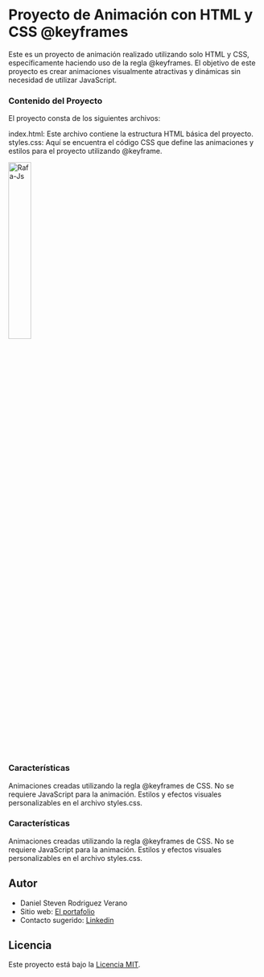 # Proyecto de Animación con HTML y CSS @keyframes

Este es un proyecto de animación realizado utilizando solo HTML y CSS, específicamente haciendo uso de la regla @keyframes. El objetivo de este proyecto es crear animaciones visualmente atractivas y dinámicas sin necesidad de utilizar JavaScript.

### Contenido del Proyecto
El proyecto consta de los siguientes archivos:

index.html: Este archivo contiene la estructura HTML básica del proyecto.
styles.css: Aquí se encuentra el código CSS que define las animaciones y estilos para el proyecto utilizando @keyframe.

<img alt="Rafa-Js" width="30%" src="https://github.com/DanielLenoz/rabbit_move/assets/98136538/71a85319-ce1b-4b64-89a2-feab3a826a0c">

### Características
Animaciones creadas utilizando la regla @keyframes de CSS.
No se requiere JavaScript para la animación.
Estilos y efectos visuales personalizables en el archivo styles.css.

### Características
Animaciones creadas utilizando la regla @keyframes de CSS.
No se requiere JavaScript para la animación.
Estilos y efectos visuales personalizables en el archivo styles.css.

## Autor

- Daniel Steven Rodriguez Verano
- Sitio web: [El portafolio](https://daniellenoz.github.io/DanielLenoz-portafolio/)
- Contacto sugerido: [Linkedin](https://www.linkedin.com/in/daniel-steven-rodriguez-verano-417472241/)

## Licencia

Este proyecto está bajo la [Licencia MIT](LICENSE).
